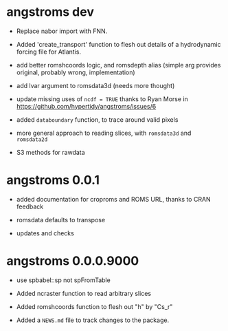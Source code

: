 # angstroms dev

* Replace nabor import with FNN. 


* Added 'create_transport' function to flesh out details of a hydrodynamic forcing file for Atlantis. 

* add better romshcoords logic, and romsdepth alias (simple arg provides original, 
probably wrong, implementation)

* add lvar argument to romsdata3d (needs more thought)

* update missing uses of `ncdf = TRUE` thanks to Ryan Morse in https://github.com/hypertidy/angstroms/issues/6

* added `databoundary` function, to trace around valid pixels

* more general approach to reading slices, with `romsdata3d` and `romsdata2d`

* S3 methods for rawdata

# angstroms 0.0.1

* added documentation for croproms and ROMS URL, thanks to CRAN feedback

* romsdata defaults to transpose

* updates and checks


# angstroms 0.0.0.9000

* use spbabel::sp not spFromTable

* Added ncraster function to read arbitrary slices

* Added romshcoords function to flesh out "h" by "Cs_r"

* Added a `NEWS.md` file to track changes to the package.



